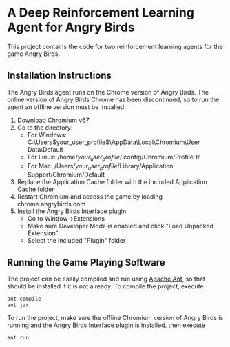# A Deep Reinforcement Learning Agent for Angry Birds
This project contains the code for two reinforcement learning agents for the game Angry Birds. 
## Installation Instructions
The Angry Birds agent runs on the Chrome version of Angry Birds. The online version of Angry Birds Chrome has been discontinued, so to run the agent an offline version must be installed. 
1. Download [Chromium v67](https://www.chromium.org/getting-involved/download-chromium)
2. Go to the directory:
   - For Windows: C:\\Users\$your_user_profile$\AppData\Local\Chromium\User Data\Default
   - For Linux: /home/$your_user_profile$/.config/Chromium/Profile 1/
   - For Mac: /Users/$your_user_profile$/Library/Application Support/Chromium/Default
3. Replace the Application Cache folder with the included Application Cache folder 
4. Restart Chromium and access the game by loading chrome.angrybirds.com
5. Install the Angry Birds Interface plugin
   - Go to Window->Extensions
   - Make sure Developer Mode is enabled and click "Load Unpacked Extension"
   - Select the included "Plugin" folder

## Running the Game Playing Software
The project can be easily compiled and run using [Apache Ant](https://ant.apache.org/), so that should be installed if it is not already. To compile the project, execute
```
ant compile
ant jar
```
To run the project, make sure the offline Chromium version of Angry Birds is running and the Angry Birds Interface plugin is installed, then execute
```
ant run
```
